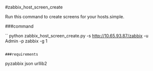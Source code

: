 #zabbix_host_screen_create

Run this command to create screens for your hosts.simple.

###command


``
python zabbix_host_screen_create.py -s http://10.65.93.87/zabbix -u Admin -p zabbix -g 1
```

###requirements
```
pyzabbix
json
urllib2
```
